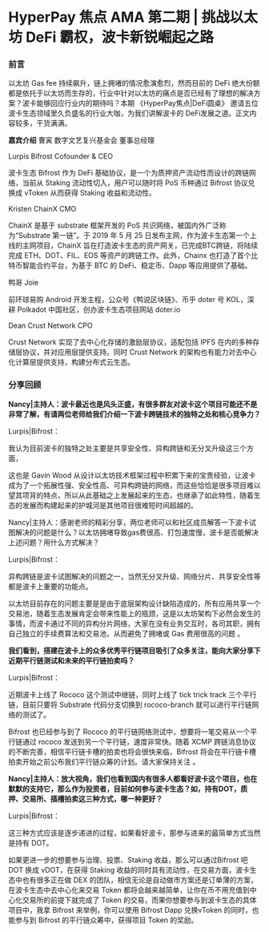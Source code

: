 # HyperPay 焦点 AMA 第二期 | 挑战以太坊 DeFi 霸权，波卡新锐崛起之路

### 前言

以太坊 Gas fee 持续飙升，链上拥堵的情况愈演愈烈，然而目前的 DeFi 绝大份额都是依托于以太坊而生存的，行业中针对以太坊的痛点是否已经有了理想的解决方案？波卡能够回应行业内的期待吗？本期 《HyperPay焦点|DeFi圆桌》 邀请五位波卡生态领域里久负盛名的行业大咖，为我们讲解波卡的 DeFi发展之道。正文内容较多，干货满满。

**嘉宾介绍** 曹寅 数字文艺复兴基金会 董事总经理

Lurpis Bifrost Cofounder & CEO

波卡生态 Bifrost 作为 DeFi 基础协议，是一个为质押资产流动性而设计的跨链网络，当前从 Staking 流动性切入，用户可以随时将 PoS 币种通过 Bifrost 协议兑换成 vToken 从而获得 Staking 收益和流动性。

Kristen ChainX CMO

ChainX 是基于 substrate 框架开发的 PoS 共识网络，被国内外广泛称为“Substrate 第一链”。于 2019 年 5 月 25 日发布主网，作为波卡生态第一个上线的主网项目，ChainX 旨在打造波卡生态的资产网关，已完成BTC跨链，将陆续完成 ETH、DOT、FIL、EOS 等资产的跨链工作。此外，Chainx 也打造了首个比特币智能合约平台，为基于 BTC 的 DeFi、稳定币、Dapp 等应用提供了基础。

鸭哥 Joie

前环球易购 Android 开发主程，公众号《鸭说区块链》、币乎 doter 号 KOL，深耕 Polkadot 中国社区，创办波卡生态项目网站 doter.io

Dean Crust Network CPO

Crust Network 实现了去中心化存储的激励层协议，适配包括 IPFS 在内的多种存储层协议，并对应用层提供支持。同时 Crust Network 的架构也有能力对去中心化计算层提供支持，构建分布式云生态。

### 分享回顾

**Nancy|主持人：波卡最近也是风头正盛，有很多群友对波卡这个项目可能还不是非常了解，有请两位老师给我们介绍一下波卡跨链技术的独特之处和核心竞争力？**

Lurpis|Bifrost：

我认为目前波卡的独特之处主要是共享安全性、异构跨链和无分叉升级这三个方面，

这也是 Gavin Wood 从设计以太坊技术框架过程中积累下来的宝贵经验，让波卡成为了一个拓展性强、安全性高、可异构跨链的网络，而这些恰恰是很多项目难以望其项背的特点，所以从此基础之上发展起来的生态，也继承了如此特性，随着生态的发展而构建起来的护城河是其他项目很难短时间超越的。

Nancy|主持人：感谢老师的精彩分享，两位老师可以和社区成员解答一下波卡试图解决的问题是什么？以太坊拥堵导致gas费很高、打包速度慢，波卡是否能解决上述问题？用什么方式解决？

Lurpis|Bifrost：

异构跨链是波卡试图解决的问题之一，当然无分叉升级、网络分片、共享安全性等都是波卡上重要的功能点。

以太坊目前存在的问题主要是是由于底层架构设计缺陷造成的，所有应用共享一个交易池，随着生态发展肯定会带来性能上的瓶颈，这是以太坊架构下必然会发生的事情，而波卡通过不同的异构分片网络，大家在没有业务交互时，各司其职，拥有自己独立的手续费算法和交易池，从而避免了拥堵或 Gas 费用很高的问题 。

**我们看到，搭建在波卡上的众多优秀平行链项目吸引了众多关注，能向大家分享下近期平行链测试和未来的平行链拍卖吗？**

Lurpis|Bifrost：

近期波卡上线了 Rococo 这个测试中继链，同时上线了 tick trick track 三个平行链，目前只要将 Substrate 代码分支切换到 rococo-branch 就可以进行平行链网络的测试了。

Bifrost 也已经参与到了 Rococo 的平行链网络测试中，想要将一笔交易从一个平行链通过 rococo 发送到另一个平行链，速度非常快。随着 XCMP 跨链消息协议的不断完善，相信平行链卡槽的拍卖也将会很快来临，Bifrost 将会在平行链卡槽拍卖开始之前公布我们平行链众筹的计划。请大家保持关注 。

**Nancy|主持人：放大视角，我们也看到国内有很多人都看好波卡这个项目，也在默默的支持它，那么作为投资者，目前如何参与波卡生态？如，持有DOT，质押、交易所、插槽拍卖这三种方式，哪一种更好？**

Lurpis|Bifrost：

这三种方式应该是逐步递进的过程，如果看好波卡，那参与进来的最简单方式当然是持有 DOT。

如果更进一步的想要参与治理、投票、Staking 收益，那么可以通过Bifrost 吧 DOT 换成 vDOT，在获得 Staking 收益的同时具有流动性，在交易方面，波卡生态中也有很多正在做 DEX 的团队，相信无论是自动做市方案还是订单薄的方案，在波卡生态中去中心化来交易 Token 都将会越来越简单，让你在币不用充值到中心化交易所的前提下就完成了 Token 的交易，而果你想要参与到波卡生态的具体项目中，我拿 Bifrost 来举例，你可以使用 Bifrost Dapp 兑换vToken 的同时，也能参与到 Bifrost 的平行链众筹中，获得项目 Token 的奖励。


